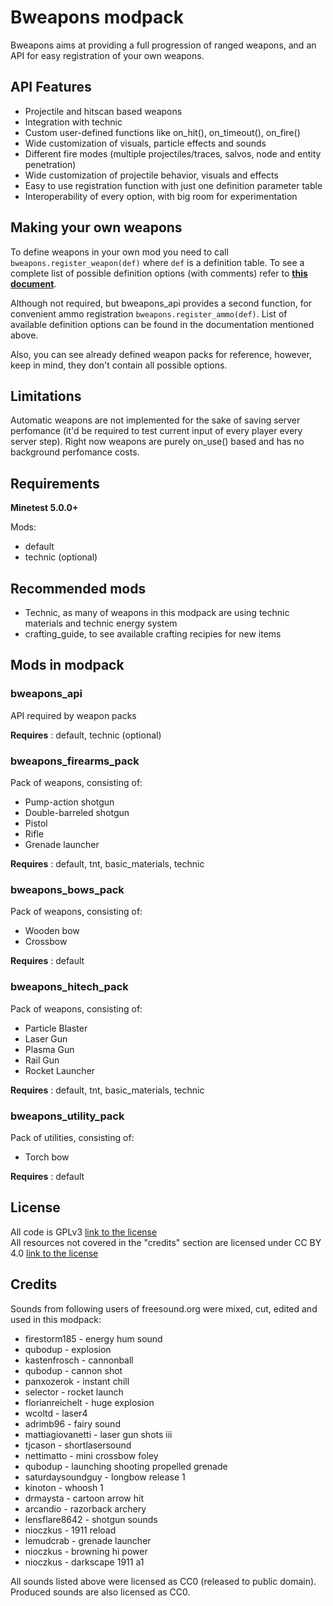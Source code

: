 # Bweapons modpack
Bweapons aims at providing a full progression of ranged weapons,
and an API for easy registration of your own weapons.

## API Features

- Projectile and hitscan based weapons
- Integration with technic
- Custom user-defined functions like on_hit(), on_timeout(), on_fire()
- Wide customization of visuals, particle effects and sounds
- Different fire modes (multiple projectiles/traces, salvos, node and entity penetration)
- Wide customization of projectile behavior, visuals and effects
- Easy to use registration function with just one definition parameter table
- Interoperability of every option, with big room for experimentation

## Making your own weapons
To define weapons in your own mod you need to call `bweapons.register_weapon(def)`
where `def` is a definition table. To see a complete list of possible definition options (with comments)
refer to **[this document](bweapons_api/documentation.txt)**.

Although not required, but bweapons_api provides a second function, for
convenient ammo registration `bweapons.register_ammo(def)`. List of available definition
options can be found in the documentation mentioned above.

Also, you can see already defined weapon packs for reference, however, keep in mind, they don't contain all possible options.

## Limitations
Automatic weapons are not implemented for the sake of saving server perfomance (it'd be required to test current input of every player every server step). Right now weapons are purely on_use() based and has no background perfomance costs.

## Requirements
**Minetest 5.0.0+**

Mods:
- default
- technic (optional)

## Recommended mods
- Technic, as many of weapons in this modpack are using technic materials and technic energy system
- crafting_guide, to see available crafting recipies for new items

## Mods in modpack
### bweapons_api

API required by weapon packs

**Requires** : default, technic (optional)

### bweapons_firearms_pack

Pack of weapons, consisting of:

- Pump-action shotgun
- Double-barreled shotgun
- Pistol
- Rifle
- Grenade launcher

**Requires** : default, tnt, basic_materials, technic

### bweapons_bows_pack

Pack of weapons, consisting of:

- Wooden bow
- Crossbow

**Requires** : default

### bweapons_hitech_pack
Pack of weapons, consisting of:

- Particle Blaster
- Laser Gun
- Plasma Gun
- Rail Gun
- Rocket Launcher

**Requires** : default, tnt, basic_materials, technic

### bweapons_utility_pack
Pack of utilities, consisting of:

- Torch bow

**Requires** : default

## License
All code is GPLv3 [link to the license](https://www.gnu.org/licenses/gpl-3.0.en.html)  
All resources not covered in the "credits" section are licensed under CC BY 4.0 [link to the license](https://creativecommons.org/licenses/by/4.0/legalcode)  

## Credits 
Sounds from following users of freesound.org were mixed, cut, edited and used in this modpack:

- firestorm185 - energy hum sound
- qubodup - explosion
- kastenfrosch - cannonball
- qubodup - cannon shot
- panxozerok - instant chill
- selector - rocket launch
- florianreichelt - huge explosion
- wcoltd - laser4
- adrimb96 - fairy sound
- mattiagiovanetti - laser gun shots iii
- tjcason - shortlasersound
- nettimatto - mini crossbow foley
- qubodup - launching shooting propelled grenade
- saturdaysoundguy - longbow release 1
- kinoton - whoosh 1
- drmaysta - cartoon arrow hit
- arcandio - razorback archery
- lensflare8642 - shotgun sounds
- nioczkus - 1911 reload
- lemudcrab - grenade launcher
- nioczkus - browning hi power
- nioczkus - darkscape 1911 a1

All sounds listed above were licensed as CC0 (released to public domain). Produced sounds are also licensed as CC0.